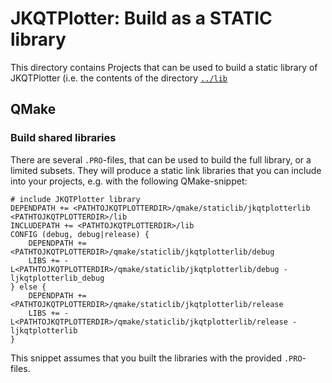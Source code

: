 # JKQTPlotter: Build as a STATIC library

This directory contains Projects that can be used to build a static library of JKQTPlotter (i.e. the contents of the directory [`../lib`](../lib)

## QMake

### Build shared libraries
There are several `.PRO`-files, that can be used to build the full library, or a limited subsets. They will produce a static link libraries that you can include into your projects, e.g. with the following QMake-snippet:

```.qmake
# include JKQTPlotter library
DEPENDPATH += <PATHTOJKQTPLOTTERDIR>/qmake/staticlib/jkqtplotterlib <PATHTOJKQTPLOTTERDIR>/lib
INCLUDEPATH += <PATHTOJKQTPLOTTERDIR>/lib
CONFIG (debug, debug|release) {
    DEPENDPATH += <PATHTOJKQTPLOTTERDIR>/qmake/staticlib/jkqtplotterlib/debug
    LIBS += -L<PATHTOJKQTPLOTTERDIR>/qmake/staticlib/jkqtplotterlib/debug -ljkqtplotterlib_debug
} else {
    DEPENDPATH += <PATHTOJKQTPLOTTERDIR>/qmake/staticlib/jkqtplotterlib/release
    LIBS += -L<PATHTOJKQTPLOTTERDIR>/qmake/staticlib/jkqtplotterlib/release -ljkqtplotterlib
}
```

This snippet assumes that you built the libraries with the provided `.PRO`-files.
